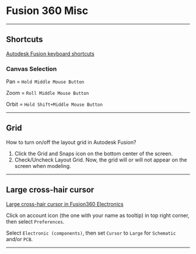 # Fusion 360 Misc

---

## Shortcuts

[Autodesk Fusion keyboard shortcuts](https://www.autodesk.com/shortcuts/fusion-360)

### Canvas Selection

Pan = `Hold Middle Mouse Button`

Zoom = `Roll Middle Mouse Button`

Orbit = `Hold Shift+Middle Mouse Button`

---

## Grid

How to turn on/off the layout grid in Autodesk Fusion?

1. Click the Grid and Snaps icon on the bottom center of the screen.  
2. Check/Uncheck Layout Grid. Now, the grid will or will not appear on the screen when modeling.

---

## Large cross-hair cursor

[Large cross-hair cursor in Fusion360 Electronics](https://forums.autodesk.com/t5/fusion-electronics-forum/large-cross-hair-cursor-in-fusion360-electronics/td-p/9777859)

Click on account icon (the one with your name as tooltip) in top right corner, then select `Preferences`.

Select `Electronic (components)`, then set `Cursor` to `Large` for `Schematic` and/or `PCB`.

---
